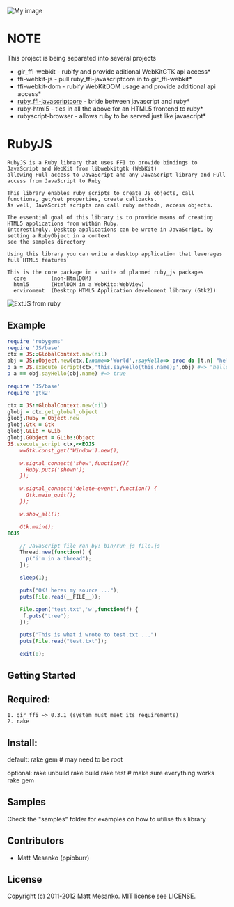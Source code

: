 ![My image](http://i1263.photobucket.com/albums/ii631/ppibburr/base_zpsa1065627.png)

NOTE
===
This project is being separated into several projects
    
*  gir_ffi-webkit          - rubify and provide aditional WebKitGTK api access*
*  ffi-webkit-js           - pull ruby_ffi-javascriptcore in to gir_ffi-webkit*
*  ffi-webkit-dom          - rubify WebKitDOM usage and provide additional api access*
*  [ruby_ffi-javascriptcore](https://github.com/ppibburr/ruby_ffi-javascriptcore) - bride between javascript and ruby*
*  ruby-html5              - ties in all the above for an HTML5 frontend to ruby*
*  rubyscript-browser      - allows ruby to be served just like javascript*

RubyJS
===

    RubyJS is a Ruby library that uses FFI to provide bindings to JavaScript and WebKit from libwebkitgtk (WebKit)
    allowing Full access to JavaScript and any JavaScript library and Full access from JavaScript to Ruby

    This library enables ruby scripts to create JS objects, call functions, get/set properties, create callbacks. 
    As well, JavaScript scripts can call ruby methods, access objects.

    The essential goal of this library is to provide means of creating HTML5 applications from within Ruby.
    Interestingly, Desktop applications can be wrote in JavaScript, by setting a RubyObject in a context
    see the samples directory

    Using this library you can write a desktop application that leverages full HTML5 features

    This is the core package in a suite of planned ruby_js packages
      core        (non-HtmlDOM)
      html5       (HtmlDOM in a WebKit::WebView)
      enviroment  (Desktop HTML5 Application develoment library (Gtk2))

![ExtJS from ruby](http://i1263.photobucket.com/albums/ii631/ppibburr/ss1.png)

Example
---
``` ruby
require 'rubygems'
require 'JS/base'
ctx = JS::GlobalContext.new(nil)
obj = JS::Object.new(ctx,{:name=>'World',:sayHello=> proc do |t,n| "hello #{n}" end})
p a = JS.execute_script(ctx,'this.sayHello(this.name);',obj) #=> "hello World"
p a == obj.sayHello(obj.name) #=> true
```
``` ruby
require 'JS/base'
require 'gtk2'

ctx = JS::GlobalContext.new(nil)
globj = ctx.get_global_object
globj.Ruby = Object.new
globj.Gtk = Gtk
globj.GLib = GLib
globj.GObject = GLib::Object
JS.execute_script ctx,<<EOJS
	w=Gtk.const_get('Window').new();

	w.signal_connect('show',function(){
	  Ruby.puts('shown');
	});

	w.signal_connect('delete-event',function() {
	  Gtk.main_quit();
	});

	w.show_all();

	Gtk.main();
EOJS
```
``` javascript
    // JavaScript file ran by: bin/run_js file.js
	Thread.new(function() {
	  p("i'm in a thread");
	});

	sleep(1);

	puts("OK! heres my source ...");
	puts(File.read(__FILE__));

	File.open("test.txt",'w',function(f) {
	 f.puts("tree");
	});

	puts("This is what i wrote to test.txt ...")
	puts(File.read("test.txt"));

	exit(0);
```

Getting Started
---
  Required:
  ---
    1. gir_ffi ~> 0.3.1 (system must meet its requirements)
    2. rake
  
  Install:
  ---
  default:  rake gem # may need to be root

  optional: rake unbuild
            rake build
            rake test # make sure everything works
            rake gem
    

Samples
---

Check the "samples" folder for examples on how to utilise this library

Contributors
---
* Matt Mesanko (ppibburr)

License
---
Copyright (c) 2011-2012 Matt Mesanko.
MIT license see LICENSE.
